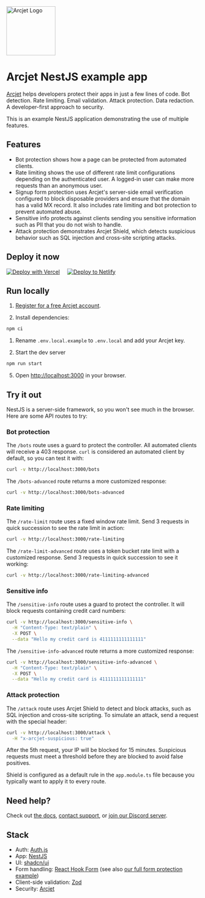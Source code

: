 <a href="https://arcjet.com" target="_arcjet-home">
  <picture>
    <source media="(prefers-color-scheme: dark)" srcset="https://arcjet.com/logo/arcjet-dark-lockup-voyage-horizontal.svg">
    <img src="https://arcjet.com/logo/arcjet-light-lockup-voyage-horizontal.svg" alt="Arcjet Logo" height="128" width="auto">
  </picture>
</a>

# Arcjet NestJS example app

[Arcjet](https://arcjet.com) helps developers protect their apps in just a few
lines of code. Bot detection. Rate limiting. Email validation. Attack
protection. Data redaction. A developer-first approach to security.

This is an example NestJS application demonstrating the use of multiple
features.

## Features

- Bot protection shows how a page can be protected from automated clients.
- Rate limiting shows the use of different rate limit configurations depending
  on the authenticated user. A logged-in user can make more requests than an
  anonymous user.
- Signup form protection uses Arcjet's server-side email verification configured
  to block disposable providers and ensure that the domain has a valid MX
  record. It also includes rate limiting and bot protection to prevent automated
  abuse.
- Sensitive info protects against clients sending you sensitive information such
  as PII that you do not wish to handle.
- Attack protection demonstrates Arcjet Shield, which detects suspicious
  behavior such as SQL injection and cross-site scripting attacks.

## Deploy it now

[![Deploy with Vercel][vercel_button]][vercel_deploy]
&nbsp; &nbsp;
[![Deploy to Netlify][netlify_button]][netlify_deploy]

## Run locally

1. [Register for a free Arcjet account](https://app.arcjet.com).

2. Install dependencies:

```bash
npm ci
```

1. Rename `.env.local.example` to `.env.local` and add your Arcjet key.

2. Start the dev server

```bash
npm run start
```

5. Open [http://localhost:3000](http://localhost:3000) in your browser.

## Try it out

NestJS is a server-side framework, so you won't see much in the browser. Here
are some API routes to try:

### Bot protection

The `/bots` route uses a guard to protect the controller. All automated clients
will receive a 403 response. `curl` is considered an automated client by
default, so you can test it with:

```bash
curl -v http://localhost:3000/bots
```

The `/bots-advanced` route returns a more customized response:

```bash
curl -v http://localhost:3000/bots-advanced
```

### Rate limiting

The `/rate-limit` route uses a fixed window rate limit. Send 3 requests in quick
succession to see the rate limit in action:

```bash
curl -v http://localhost:3000/rate-limiting
```

The `/rate-limit-advanced` route uses a token bucket rate limit with a
customized response. Send 3 requests in quick succession to see it working:

```bash
curl -v http://localhost:3000/rate-limiting-advanced
```

### Sensitive info

The `/sensitive-info` route uses a guard to protect the controller. It will
block requests containing credit card numbers:

```bash
curl -v http://localhost:3000/sensitive-info \
  -H "Content-Type: text/plain" \
  -X POST \
  --data "Hello my credit card is 4111111111111111"
```

The `/sensitive-info-advanced` route returns a more customized response:

```bash
curl -v http://localhost:3000/sensitive-info-advanced \
  -H "Content-Type: text/plain" \
  -X POST \
  --data "Hello my credit card is 4111111111111111"
```

### Attack protection

The `/attack` route uses Arcjet Shield to detect and block attacks, such as SQL
injection and cross-site scripting. To simulate an attack, send a request with
the special header:

```bash
curl -v http://localhost:3000/attack \
  -H "x-arcjet-suspicious: true"
```

After the 5th request, your IP will be blocked for 15 minutes. Suspicious
requests must meet a threshold before they are blocked to avoid false positives.

Shield is configured as a default rule in the `app.module.ts` file because you
typically want to apply it to every route.

## Need help?

Check out [the docs](https://docs.arcjet.com/), [contact
support](https://docs.arcjet.com/support), or [join our Discord
server](https://arcjet.com/discord).

## Stack

- Auth: [Auth.js](https://authjs.dev/)
- App: [NestJS](https://nestjs.com/)
- UI: [shadcn/ui](https://ui.shadcn.com/)
- Form handling: [React Hook Form](https://react-hook-form.com/) (see also [our
  full form protection
  example](https://github.com/arcjet/arcjet-js/tree/main/examples/nextjs-14-react-hook-form))
- Client-side validation: [Zod](https://zod.dev/)
- Security: [Arcjet](https://arcjet.com/)

[vercel_deploy]: https://vercel.com/new/clone?repository-url=https%3A%2F%2Fgithub.com%2Farcjet%2Fexample-nestjs&project-name=arcjet-example&repository-name=arcjet-example&developer-id=oac_1GEcKBuKBilVnjToj1QUwdb8&demo-title=Arcjet%20Example%20&demo-description=Example%20rate%20limiting%2C%20bot%20protection%2C%20email%20verification%20%26%20form%20protection.&demo-url=https%3A%2F%2Fgithub.com%2Farcjet%2Fexample-nestjs&demo-image=https%3A%2F%2Fapp.arcjet.com%2Fimg%2Fexample-apps%2Fvercel%2Fdemo-image.jpg&integration-ids=oac_1GEcKBuKBilVnjToj1QUwdb8&external-id=example-nestjs
[vercel_button]: https://vercel.com/button
[netlify_deploy]: https://app.netlify.com/start/deploy?repository=https://github.com/arcjet/example-nestjs
[netlify_button]: https://www.netlify.com/img/deploy/button.svg
